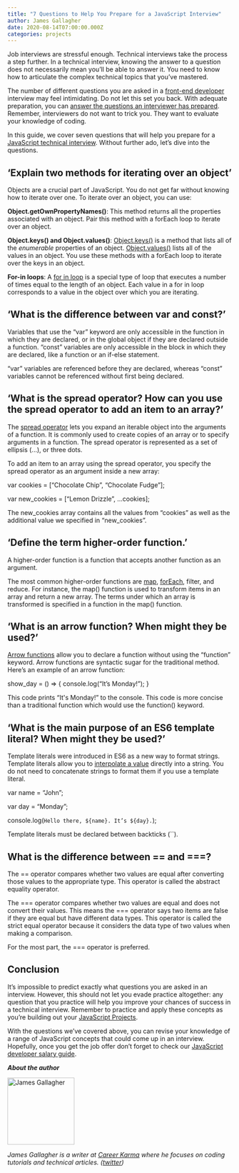 ```yaml
---
title: "7 Questions to Help You Prepare for a JavaScript Interview"
author: James Gallagher
date: 2020-08-14T07:00:00.000Z
categories: projects
---
```


Job interviews are stressful enough. Technical interviews take the process a step further. In a technical interview, knowing the answer to a question does not necessarily mean you’ll be able to answer it. You need to know how to articulate the complex technical topics that you’ve mastered.

The number of different questions you are asked in a [front-end developer](https://careerkarma.com/wiki/how-to-become-front-end-developer/) interview may feel intimidating. Do not let this set you back. With adequate preparation, you can [answer the questions an interviewer has prepared](https://careerkarma.com/blog/how-to-answer-technical-interview-questions/). Remember, interviewers do not want to trick you. They want to evaluate your knowledge of coding.

In this guide, we cover seven questions that will help you prepare for a [JavaScript technical interview](https://careerkarma.com/blog/what-is-javascript-used-for/). Without further ado, let’s dive into the questions.


## ‘Explain two methods for iterating over an object’

Objects are a crucial part of JavaScript. You do not get far without knowing how to iterate over one. To iterate over an object, you can use:

**Object.getOwnPropertyNames()**: This method returns all the properties associated with an object. Pair this method with a forEach loop to iterate over an object.

**Object.keys() and Object.values()**: [Object.keys()](https://careerkarma.com/blog/javascript-object-keys/) is a method that lists all of the _enumerable_ properties of an object. [Object.values()](https://careerkarma.com/blog/javascript-object-values/) lists all of the values in an object. You use these methods with a forEach loop to iterate over the keys in an object.

**For-in loops**: A [for in loop](https://careerkarma.com/blog/javascript-for-loop/) is a special type of loop that executes a number of times equal to the length of an object. Each value in a for in loop corresponds to a value in the object over which you are iterating.


## ‘What is the difference between var and const?’

Variables that use the “var” keyword are only accessible in the function in which they are declared, or in the global object if they are declared outside a function. “const” variables are only accessible in the block in which they are declared, like a function or an if-else statement.

“var” variables are referenced before they are declared, whereas “const” variables cannot be referenced without first being declared.


## ‘What is the spread operator? How can you use the spread operator to add an item to an array?’

The [spread operator](https://careerkarma.com/blog/javascript-spread-operator/) lets you expand an iterable object into the arguments of a function. It is commonly used to create copies of an array or to specify arguments in a function. The spread operator is represented as a set of ellipsis (...), or three dots.

To add an item to an array using the spread operator, you specify the spread operator as an argument inside a new array:

var cookies = [“Chocolate Chip”, “Chocolate Fudge”];

var new_cookies = [“Lemon Drizzle”, ...cookies];

The new_cookies array contains all the values from “cookies” as well as the additional value we specified in “new_cookies”.


## ‘Define the term higher-order function.’

A higher-order function is a function that accepts another function as an argument.

The most common higher-order functions are [map](https://careerkarma.com/blog/javascript-map/), [forEach](https://careerkarma.com/blog/javascript-foreach-loop/), filter, and reduce. For instance, the map() function is used to transform items in an array and return a new array. The terms under which an array is transformed is specified in a function in the map() function.


## ‘What is an arrow function? When might they be used?’

[Arrow functions](https://careerkarma.com/blog/javascript-arrow-function/) allow you to declare a function without using the “function” keyword. Arrow functions are syntactic sugar for the traditional method. Here’s an example of an arrow function:

show_day = () => { console.log(“It’s Monday!”); }

This code prints “It's Monday!” to the console. This code is more concise than a traditional function which would use the function() keyword.


## ‘What is the main purpose of an ES6 template literal? When might they be used?’

Template literals were introduced in ES6 as a new way to format strings. Template literals allow you to [interpolate a value](https://careerkarma.com/blog/javascript-string-interpolation/) directly into a string. You do not need to concatenate strings to format them if you use a template literal.

var name = “John”;

var day = “Monday”;

console.log(`Hello there, ${name}. It’s ${day}.`);

Template literals must be declared between backticks (``).


## What is the difference between == and ===?

The == operator compares whether two values are equal after converting those values to the appropriate type. This operator is called the abstract equality operator.

The === operator compares whether two values are equal and does not convert their values. This means the === operator says two items are false if they are equal but have different data types. This operator is called the strict equal operator because it considers the data type of two values when making a comparison.

For the most part, the === operator is preferred.


## Conclusion

It’s impossible to predict exactly what questions you are asked in an interview. However, this should not let you evade practice altogether: any question that you practice will help you improve your chances of success in a technical interview. Remember to practice and apply these concepts as you’re building out your [JavaScript Projects](https://careerkarma.com/blog/javascript-projects/). 

With the questions we’ve covered above, you can revise your knowledge of a range of JavaScript concepts that could come up in an interview. Hopefully, once you get the job offer don’t forget to check our [JavaScript developer salary guide](https://careerkarma.com/blog/entry-level-full-stack-developer-salary/).


**_About the author_**

<img src="https://careerkarma.com/blog/wp-content/uploads/2020/01/james-gallagher-300x300.jpg" alt="James Gallagher" style="height:150px; width:150px; display:inline-block; horizontal-align:left;">

_James Gallagher is a writer at [Career Karma](https://careerkarma.com/) where he focuses on coding tutorials and technical articles. ([twitter](https://twitter.com/jamesg_oca))_